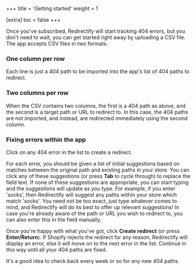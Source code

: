 +++
title = 'Getting started'
weight = 1

[extra]
toc = false
+++

Once you've subscribed, Redirectify will start tracking 404 errors, but you
don't need to wait, you can get started right away by uploading a CSV file. The
app accepts CSV files in two formats:

### One column per row

Each line is just a 404 path to be imported into the app's list of 404 paths to
redirect.

### Two columns per row

When the CSV contains two columns, the first is a 404 path as above, and the
second is a target path or URL to redirect to. In this case, the 404 paths are
not imported, and instead, are redirected immediately using the second column.

### Fixing errors within the app

Click on any 404 error in the list to create a redirect.

For each error, you should be given a list of initial suggestions based on
matches between the original path and existing paths in your store. You can
click any of these suggestions (or press **Tab** to cycle through) to replace
the field text. If none of these suggestions are appropriate, you can start
typing and the suggestions will update as you type. For example, if you enter
'socks', then Redirectify will suggest any paths within your store which match
'socks'. You need not be too exact, just type whatever comes to mind, and
Redirectify will do its best to offer up relevant suggestions! In case you're
already aware of the path or URL you wish to redirect to, you can also enter
this in the field manually.

Once you're happy with what you've got, click **Create redirect** (or press
**Enter/Return**). If Shopify rejects the redirect for any reason, Redirectify
will display an error, else it will move on to the next error in the list.
Continue in this way until all your 404 paths are fixed.

It's a good idea to check back every week or so for any new 404 paths. 
